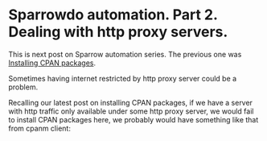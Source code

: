 # Sparrowdo automation. Part 2. Dealing with http proxy servers.


This is next post on Sparrow automation series. The  previous one  was [Installing CPAN packages](http://blogs.perl.org/users/melezhik/2016/07/sparrowdo-automation---installing-cpan-packages.html). 

Sometimes having internet restricted by http proxy server could be a problem.

Recalling our latest post on installing CPAN packages, 
if we have a server with http traffic only available under some http proxy server, 
we would fail to install CPAN packages here, we probably would have something like that from cpanm client:




 
